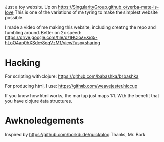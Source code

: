 Just a toy website.
Up on https://SingularityGroup.github.io/yerba-mate-is-love
This is one of the variations of me tyring to make the simplest website possible.

I made a video of me making this website, including creating the repo and fumbling around.
Better on 2x speed:
https://drive.google.com/file/d/1HCIoAEXiq5-hLoO4ap0hXSdcv8oqVzM1/view?usp=sharing

# Hacking

For scripting with clojure:
https://github.com/babashka/babashka

For producing html, I use:
https://github.com/weavejester/hiccup

If you know how html works, the markup just maps 1:1.
With the benefit that you have clojure data structures.

# Awknoledgements

Inspired by
https://github.com/borkdude/quickblog
Thanks, Mr. Bork
